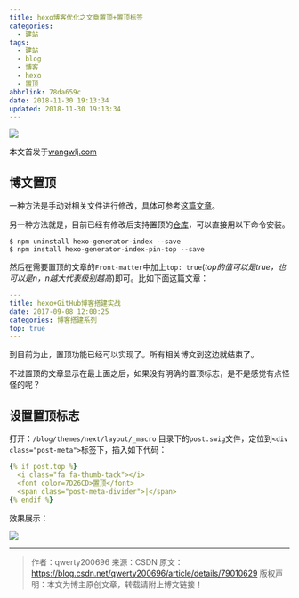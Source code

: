 ```yaml
---
title: hexo博客优化之文章置顶+置顶标签
categories:
  - 建站
tags:
  - 建站
  - blog
  - 博客
  - hexo
  - 置顶
abbrlink: 78da659c
date: 2018-11-30 19:13:34
updated: 2018-11-30 19:13:34
---
```


![](https://ws2.sinaimg.cn/large/006tNbRwly1fxqb49y8mcj30gw088aav.jpg)

<!--more-->

本文首发于[wangwlj.com](http://wangwlj.com/)

## 博文置顶

一种方法是手动对相关文件进行修改，具体可参考[这篇文章](https://www.jianshu.com/p/42a4efcdf8d7)。

另一种方法就是，目前已经有修改后支持置顶的[仓库](https://github.com/netcan/hexo-generator-index-pin-top)，可以直接用以下命令安装。

```shell
$ npm uninstall hexo-generator-index --save
$ npm install hexo-generator-index-pin-top --save
```

然后在需要置顶的文章的`Front-matter`中加上`top: true`(*top的值可以是true，也可以是n，n越大代表级别越高*)即可。比如下面这篇文章：

```yaml
---
title: hexo+GitHub博客搭建实战
date: 2017-09-08 12:00:25
categories: 博客搭建系列
top: true
---
```

到目前为止，置顶功能已经可以实现了。所有相关博文到这边就结束了。

不过置顶的文章显示在最上面之后，如果没有明确的置顶标志，是不是感觉有点怪怪的呢？

## 设置置顶标志

打开：`/blog/themes/next/layout/_macro` 目录下的`post.swig`文件，定位到`<div class="post-meta">`标签下，插入如下代码：

```yaml
{% if post.top %}
  <i class="fa fa-thumb-tack"></i>
  <font color=7D26CD>置顶</font>
  <span class="post-meta-divider">|</span>
{% endif %}
```

效果展示： 

![](https://ws2.sinaimg.cn/large/006tNbRwly1fxqb49y8mcj30gw088aav.jpg)

---------------------
> 作者：qwerty200696 
> 来源：CSDN 
> 原文：https://blog.csdn.net/qwerty200696/article/details/79010629 
> 版权声明：本文为博主原创文章，转载请附上博文链接！

